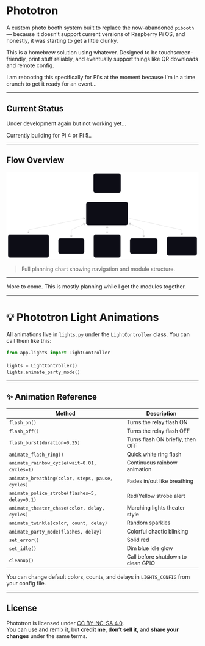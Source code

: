 # Phototron

A custom photo booth system built to replace the now-abandoned `pibooth` — because it doesn’t support current versions of Raspberry Pi OS, and honestly, it was starting to get a little clunky.

This is a homebrew solution using whatever. Designed to be touchscreen-friendly, print stuff reliably, and eventually support things like QR downloads and remote config.

I am rebooting this specifically for Pi's at the moment because I'm in a time crunch to get it ready for an event...

---

## Current Status

Under development again but not working yet...

Currently building for Pi 4 or Pi 5.. 

---

## Flow Overview

![Flowchart Overview](docs/chart.svg)

> Full planning chart showing navigation and module structure.

---

More to come. This is mostly planning while I get the modules together.

---

# 💡 Phototron Light Animations

All animations live in `lights.py` under the `LightController` class. You can call them like this:

```python
from app.lights import LightController

lights = LightController()
lights.animate_party_mode()
```

---

## ✨ Animation Reference

| Method | Description |
|--------|-------------|
| `flash_on()` | Turns the relay flash ON |
| `flash_off()` | Turns the relay flash OFF |
| `flash_burst(duration=0.25)` | Turns flash ON briefly, then OFF |
| `animate_flash_ring()` | Quick white ring flash |
| `animate_rainbow_cycle(wait=0.01, cycles=1)` | Continuous rainbow animation |
| `animate_breathing(color, steps, pause, cycles)` | Fades in/out like breathing |
| `animate_police_strobe(flashes=5, delay=0.1)` | Red/Yellow strobe alert |
| `animate_theater_chase(color, delay, cycles)` | Marching lights theater style |
| `animate_twinkle(color, count, delay)` | Random sparkles |
| `animate_party_mode(flashes, delay)` | Colorful chaotic blinking |
| `set_error()` | Solid red |
| `set_idle()` | Dim blue idle glow |
| `cleanup()` | Call before shutdown to clean GPIO |

You can change default colors, counts, and delays in `LIGHTS_CONFIG` from your config file.

---

## License

Phototron is licensed under [CC BY-NC-SA 4.0](https://creativecommons.org/licenses/by-nc-sa/4.0/).  
You can use and remix it, but **credit me**, **don’t sell it**, and **share your changes** under the same terms.